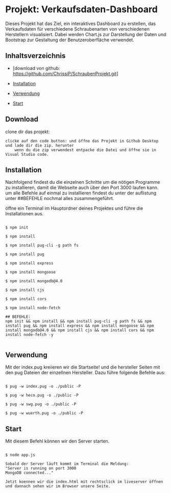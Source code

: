 # Projekt: Verkaufsdaten-Dashboard

Dieses Projekt hat das Ziel, ein interaktives Dashboard zu erstellen, das Verkaufsdaten für verschiedene Schraubenarten von verschiedenen Herstellern visualisiert. Dabei werden Chart.js zur Darstellung der Daten und Bootstrap zur Gestaltung der Benutzeroberfläche verwendet.




## Inhaltsverzeichnis

- [download von github: https://github.com/ChrissiP/SchraubenProjekt.git]

- [Installation](#installation)

- [Verwendung](#verwendung)

- [Start](#start)


## Download

clone dir das projekt:

    clicke auf den code button: und öffne das Projekt in Github Desktop und lade dir die zip. herunter
        wenn du die zip verwendest entpacke die Datei und öffne sie in Visual Studio code.

## Installation


Nachfolgend findest du die einzelnen Schritte um die nötigen Programme zu installieren, damit die Webseite auch über den Port 3000 laufen kann.
um alle Befehle auf einmal zu installieren findest du unter der auflistung unter ##BEFEHLE nochmal alles zusammengeführt.

öffne ein Terminal im Hauptordner deines Projektes und führe die Installationen aus.

```shell

$ npm init

$ npm install

$ npm install pug-cli -g path fs

$ npm install pug

$ npm install express

$ npm install mongoose

$ npm install mongodb@4.0

$ npm install cjs

$ npm install cors

$ npm install node-fetch

## BEFEHLE:
npm init && npm install && npm install pug-cli -g path fs && npm install pug && npm install express && npm install mongoose && npm install mongodb@4.0 && npm install cjs && npm install cors && npm install node-fetch -y


```

## Verwendung

Mit der index.pug kreiieren wir die Startseite!
und die hersteller Seiten mit den pug Dateien der einzellnen Hersteller. Dazu führe folgende Befehle aus:


```shell

$ pug -w index.pug -o ./public -P

$ pug -w heco.pug -o ./public -P

$ pug -w swg.pug -o ./public -P

$ pug -w wuerth.pug -o ./public -P
```

## Start

Mit diesem Befehl können wir den Server starten.

```shell

$ node app.js

Sobald der Server läuft kommt im Terminal die Meldung:
"Server is running on port 3000
MongoDB connected..."

Jetzt koennen wir die index.html mit rechtsclick im liveserver öffnen und dannach sehen wir im Browser unsere Seite.
```